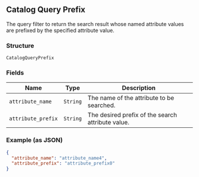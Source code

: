 ## Catalog Query Prefix

The query filter to return the search result whose named attribute values are prefixed by the specified attribute value.

### Structure

`CatalogQueryPrefix`

### Fields

| Name | Type | Description |
|  --- | --- | --- |
| `attribute_name` | `String` | The name of the attribute to be searched. |
| `attribute_prefix` | `String` | The desired prefix of the search attribute value. |

### Example (as JSON)

```json
{
  "attribute_name": "attribute_name4",
  "attribute_prefix": "attribute_prefix0"
}
```


